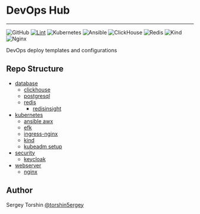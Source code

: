 # DevOps Hub

---

![GitHub](https://img.shields.io/github/license/torshin5ergey/devops-hub)
[![Lint](https://github.com/torshin5ergey/linux-dev-workstation/actions/workflows/ci.yaml/badge.svg)](https://github.com/torshin5ergey/linux-dev-workstation/actions)
![Kubernetes](https://img.shields.io/badge/kubernetes-%23326ce5.svg?logo=kubernetes&logoColor=white)
![Ansible](https://img.shields.io/badge/ansible-%231A1918.svg?logo=ansible&logoColor=white)
![ClickHouse](https://img.shields.io/badge/clickhouse-%23005571.svg?logo=clickhouse&logoColor=white)
![Redis](https://img.shields.io/badge/redis-%23DC382D.svg?logo=redis&logoColor=white)
![Kind](https://img.shields.io/badge/kind-%23326ce5.svg?logo=kubernetes&logoColor=white)
![Nginx](https://img.shields.io/badge/nginx-%23009639.svg?logo=nginx&logoColor=white)

DevOps deploy templates and configurations

## Repo Structure

- [database](/database/)
  - [clickhouse](/database/clickhouse/)
  - [postgresql]()
  - [redis](/database/redis/)
    - [redisinsight](/database/redis/redisinsight/)
- [kubernetes](/kubernetes/)
  - [ansible awx](/kubernetes/ansible-awx/)
  - [efk](/kubernetes/efk/)
  - [ingress-nginx](/kubernetes/ingress-nginx/)
  - [kind](/kubernetes/kind/)
  - [kubeadm setup](/kubernetes/kubeadm-setup/)
- [security](/security/)
  - [keycloak](/security/keycloak/)
- [webserver](/webserver/)
  - [nginx](/webserver/nginx/)

## Author

Sergey Torshin [@torshin5ergey](https://github.com/torshin5ergey)
